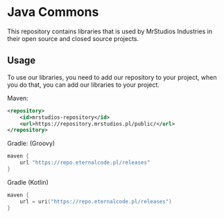 # Java Commons
This repository contains libraries that is used by MrStudios Industries in their open source and closed source projects.

## Usage
To use our libraries, you need to add our repository to your project, when you do that, you can add our libraries to your project.

Maven:
```xml
<repository>
    <id>mrstudios-repository</id>
    <url>https://repository.mrstudios.pl/public/</url>
</repository>
```

Gradle: (Groovy)
```groovy
maven {
    url "https://repo.eternalcode.pl/releases"
}
```

Gradle (Kotlin)
```kotlin
maven {
    url = uri("https://repo.eternalcode.pl/releases")
}
```

